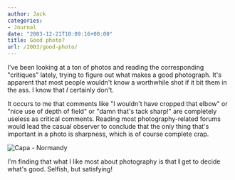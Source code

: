 ```yaml
---
author: Jack
categories:
- Journal
date: "2003-12-21T10:09:16+00:00"
title: Good photo?
url: /2003/good-photo/
---
```


I've been looking at a ton of photos and reading the corresponding "critiques" lately, trying to figure out what makes a good photograph. It's apparent that most people wouldn't know a worthwhile shot if it bit them in the ass. I know that _I_ certainly don't.

It occurs to me that comments like "I wouldn't have cropped that elbow" or "nice use of depth of field" or "damn that's tack sharp!" are completely useless as critical comments. Reading most photography-related forums would lead the casual observer to conclude that the only thing that's important in a photo is sharpness, which is of course complete crap.

![Capa - Normandy][1]

I'm finding that what I like most about photography is that **I** get to decide what's good. Selfish, but satisfying!

 [1]: /images/blog/capa-normandy.jpg